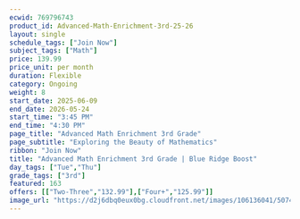 ```yaml
---
ecwid: 769796743
product_id: Advanced-Math-Enrichment-3rd-25-26
layout: single
schedule_tags: ["Join Now"]
subject_tags: ["Math"]
price: 139.99
price_unit: per month
duration: Flexible
category: Ongoing
weight: 8
start_date: 2025-06-09
end_date: 2026-05-24
start_time: "3:45 PM"
end_time: "4:30 PM"
page_title: "Advanced Math Enrichment 3rd Grade"
page_subtitle: "Exploring the Beauty of Mathematics"
ribbon: "Join Now"
title: "Advanced Math Enrichment 3rd Grade | Blue Ridge Boost"
day_tags: ["Tue","Thu"]
grade_tags: ["3rd"]
featured: 163
offers: [["Two-Three","132.99"],["Four+","125.99"]]
image_url: "https://d2j6dbq0eux0bg.cloudfront.net/images/106136041/5074123120.png"
---
```

